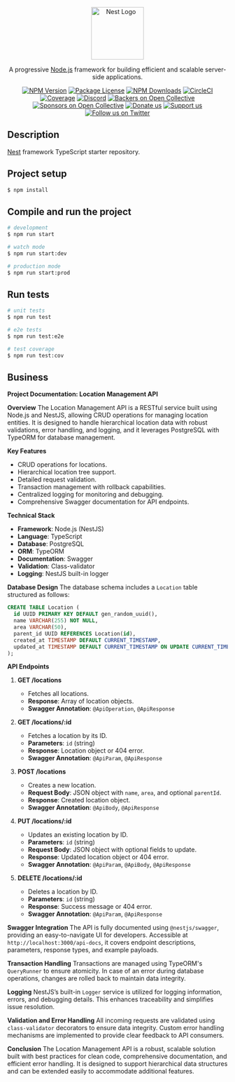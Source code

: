 <p align="center">
  <a href="http://nestjs.com/" target="blank"><img src="https://nestjs.com/img/logo-small.svg" width="120" alt="Nest Logo" /></a>
</p>

[circleci-image]: https://img.shields.io/circleci/build/github/nestjs/nest/master?token=abc123def456
[circleci-url]: https://circleci.com/gh/nestjs/nest

  <p align="center">A progressive <a href="http://nodejs.org" target="_blank">Node.js</a> framework for building efficient and scalable server-side applications.</p>
    <p align="center">
<a href="https://www.npmjs.com/~nestjscore" target="_blank"><img src="https://img.shields.io/npm/v/@nestjs/core.svg" alt="NPM Version" /></a>
<a href="https://www.npmjs.com/~nestjscore" target="_blank"><img src="https://img.shields.io/npm/l/@nestjs/core.svg" alt="Package License" /></a>
<a href="https://www.npmjs.com/~nestjscore" target="_blank"><img src="https://img.shields.io/npm/dm/@nestjs/common.svg" alt="NPM Downloads" /></a>
<a href="https://circleci.com/gh/nestjs/nest" target="_blank"><img src="https://img.shields.io/circleci/build/github/nestjs/nest/master" alt="CircleCI" /></a>
<a href="https://coveralls.io/github/nestjs/nest?branch=master" target="_blank"><img src="https://coveralls.io/repos/github/nestjs/nest/badge.svg?branch=master#9" alt="Coverage" /></a>
<a href="https://discord.gg/G7Qnnhy" target="_blank"><img src="https://img.shields.io/badge/discord-online-brightgreen.svg" alt="Discord"/></a>
<a href="https://opencollective.com/nest#backer" target="_blank"><img src="https://opencollective.com/nest/backers/badge.svg" alt="Backers on Open Collective" /></a>
<a href="https://opencollective.com/nest#sponsor" target="_blank"><img src="https://opencollective.com/nest/sponsors/badge.svg" alt="Sponsors on Open Collective" /></a>
  <a href="https://paypal.me/kamilmysliwiec" target="_blank"><img src="https://img.shields.io/badge/Donate-PayPal-ff3f59.svg" alt="Donate us"/></a>
    <a href="https://opencollective.com/nest#sponsor"  target="_blank"><img src="https://img.shields.io/badge/Support%20us-Open%20Collective-41B883.svg" alt="Support us"></a>
  <a href="https://twitter.com/nestframework" target="_blank"><img src="https://img.shields.io/twitter/follow/nestframework.svg?style=social&label=Follow" alt="Follow us on Twitter"></a>
</p>
  <!--[![Backers on Open Collective](https://opencollective.com/nest/backers/badge.svg)](https://opencollective.com/nest#backer)
  [![Sponsors on Open Collective](https://opencollective.com/nest/sponsors/badge.svg)](https://opencollective.com/nest#sponsor)-->

## Description

[Nest](https://github.com/nestjs/nest) framework TypeScript starter repository.

## Project setup

```bash
$ npm install
```

## Compile and run the project

```bash
# development
$ npm run start

# watch mode
$ npm run start:dev

# production mode
$ npm run start:prod
```

## Run tests

```bash
# unit tests
$ npm run test

# e2e tests
$ npm run test:e2e

# test coverage
$ npm run test:cov
```

## Business
**Project Documentation: Location Management API**

**Overview**
The Location Management API is a RESTful service built using Node.js and NestJS, allowing CRUD operations for managing location entities. It is designed to handle hierarchical location data with robust validations, error handling, and logging, and it leverages PostgreSQL with TypeORM for database management.

**Key Features**
- CRUD operations for locations.
- Hierarchical location tree support.
- Detailed request validation.
- Transaction management with rollback capabilities.
- Centralized logging for monitoring and debugging.
- Comprehensive Swagger documentation for API endpoints.

**Technical Stack**
- **Framework**: Node.js (NestJS)
- **Language**: TypeScript
- **Database**: PostgreSQL
- **ORM**: TypeORM
- **Documentation**: Swagger
- **Validation**: Class-validator
- **Logging**: NestJS built-in logger

**Database Design**
The database schema includes a `Location` table structured as follows:

```sql
CREATE TABLE Location (
  id UUID PRIMARY KEY DEFAULT gen_random_uuid(),
  name VARCHAR(255) NOT NULL,
  area VARCHAR(50),
  parent_id UUID REFERENCES Location(id),
  created_at TIMESTAMP DEFAULT CURRENT_TIMESTAMP,
  updated_at TIMESTAMP DEFAULT CURRENT_TIMESTAMP ON UPDATE CURRENT_TIMESTAMP
);
```

**API Endpoints**
1. **GET /locations**
   - Fetches all locations.
   - **Response**: Array of location objects.
   - **Swagger Annotation**: `@ApiOperation`, `@ApiResponse`

2. **GET /locations/:id**
   - Fetches a location by its ID.
   - **Parameters**: `id` (string)
   - **Response**: Location object or 404 error.
   - **Swagger Annotation**: `@ApiParam`, `@ApiResponse`

3. **POST /locations**
   - Creates a new location.
   - **Request Body**: JSON object with `name`, `area`, and optional `parentId`.
   - **Response**: Created location object.
   - **Swagger Annotation**: `@ApiBody`, `@ApiResponse`

4. **PUT /locations/:id**
   - Updates an existing location by ID.
   - **Parameters**: `id` (string)
   - **Request Body**: JSON object with optional fields to update.
   - **Response**: Updated location object or 404 error.
   - **Swagger Annotation**: `@ApiParam`, `@ApiBody`, `@ApiResponse`

5. **DELETE /locations/:id**
   - Deletes a location by ID.
   - **Parameters**: `id` (string)
   - **Response**: Success message or 404 error.
   - **Swagger Annotation**: `@ApiParam`, `@ApiResponse`

**Swagger Integration**
The API is fully documented using `@nestjs/swagger`, providing an easy-to-navigate UI for developers. Accessible at `http://localhost:3000/api-docs`, it covers endpoint descriptions, parameters, response types, and example payloads.

**Transaction Handling**
Transactions are managed using TypeORM's `QueryRunner` to ensure atomicity. In case of an error during database operations, changes are rolled back to maintain data integrity.

**Logging**
NestJS’s built-in `Logger` service is utilized for logging information, errors, and debugging details. This enhances traceability and simplifies issue resolution.

**Validation and Error Handling**
All incoming requests are validated using `class-validator` decorators to ensure data integrity. Custom error handling mechanisms are implemented to provide clear feedback to API consumers.

**Conclusion**
The Location Management API is a robust, scalable solution built with best practices for clean code, comprehensive documentation, and efficient error handling. It is designed to support hierarchical data structures and can be extended easily to accommodate additional features.


